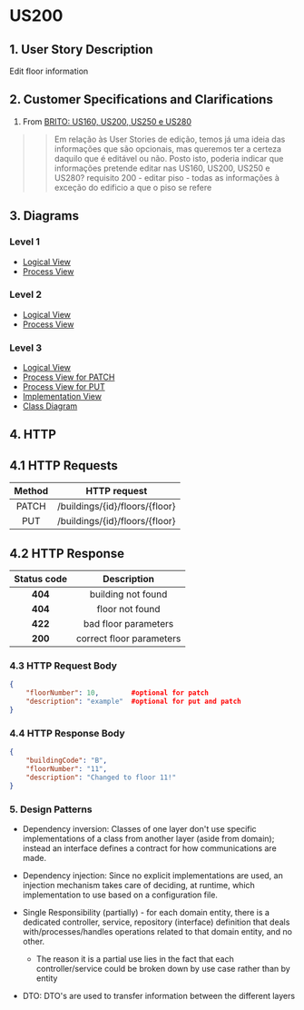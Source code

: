 # US200

## 1. User Story Description

Edit floor information

## 2. Customer Specifications and Clarifications

1. From [BRITO: US160, US200, US250 e US280](https://moodle.isep.ipp.pt/mod/forum/discuss.php?d=25168)

> > Em relação às User Stories de edição, temos já uma ideia das informações que são opcionais, mas queremos ter a certeza daquilo que é editável ou não. Posto isto, poderia indicar que informações pretende editar nas US160, US200, US250 e US280?
> requisito 200 - editar piso - todas as informações à exceção do edificio a que o piso se refere

## 3. Diagrams

### Level 1

- [Logical View](../general-purpose/level1/logical-view.svg)
- [Process View](./level1/process-view.svg)

### Level 2

- [Logical View](../general-purpose/level2/logical-view.svg)
- [Process View](./level2/process-view.svg)

### Level 3

- [Logical View](../general-purpose/level3/logical-view.svg)
- [Process View for PATCH](./level3/process-view-patch.svg)
- [Process View for PUT](./level3/process-view-put.svg)
- [Implementation View](../general-purpose/level3/implementation-view.svg)
- [Class Diagram](./level3/class-diagram.svg)

## 4. HTTP

## 4.1 HTTP Requests

|    Method    | HTTP request |
|:------------:|:------------:|
| PATCH |    /buildings/{id}/floors/{floor}|
| PUT |     /buildings/{id}/floors/{floor}|


## 4.2 HTTP Response
| Status code |   Description   |
|:-----------:|:---------------:|
|   **404**   | building not found |
|   **404**   | floor not found |
|   **422**   | bad floor parameters |
|   **200**   | correct floor parameters |


### 4.3 HTTP Request Body

```json
{
    "floorNumber": 10,        #optional for patch
    "description": "example"  #optional for put and patch
}
```

### 4.4 HTTP Response Body

```json
{
    "buildingCode": "B",
    "floorNumber": "11",
    "description": "Changed to floor 11!"
}
```

### 5. Design Patterns

- Dependency inversion: Classes of one layer don't use specific implementations of a class from another layer (aside from domain); instead an interface defines a contract for how communications are made.

- Dependency injection: Since no explicit implementations are used, an injection mechanism takes care of deciding, at runtime, which implementation to use based on a configuration file.

- Single Responsibility (partially) - for each domain entity, there is a dedicated controller, service, repository (interface) definition that deals with/processes/handles operations related to that domain entity, and no other.
    + The reason it is a partial use lies in the fact that each controller/service could be broken down by use case rather than by entity

- DTO: DTO's are used to transfer information between the different layers

